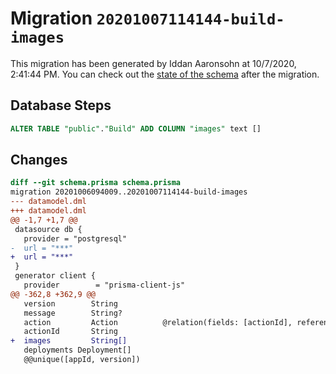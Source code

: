 # Migration `20201007114144-build-images`

This migration has been generated by Iddan Aaronsohn at 10/7/2020, 2:41:44 PM.
You can check out the [state of the schema](./schema.prisma) after the migration.

## Database Steps

```sql
ALTER TABLE "public"."Build" ADD COLUMN "images" text []  
```

## Changes

```diff
diff --git schema.prisma schema.prisma
migration 20201006094009..20201007114144-build-images
--- datamodel.dml
+++ datamodel.dml
@@ -1,7 +1,7 @@
 datasource db {
   provider = "postgresql"
-  url = "***"
+  url = "***"
 }
 generator client {
   provider        = "prisma-client-js"
@@ -362,8 +362,9 @@
   version        String
   message        String?
   action         Action          @relation(fields: [actionId], references: [id])
   actionId       String
+  images         String[]
   deployments Deployment[]
   @@unique([appId, version])
```


